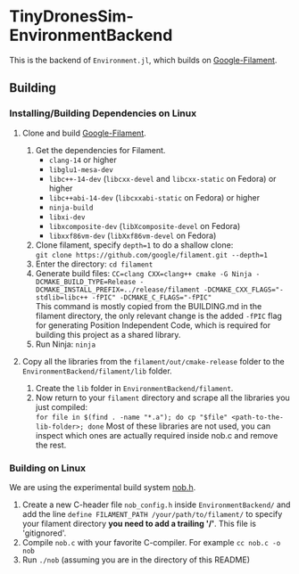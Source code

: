 # TinyDronesSim-EnvironmentBackend

This is the backend of `Environment.jl`, which builds on [Google-Filament](https://github.com/google/filament).

## Building

### Installing/Building Dependencies on Linux

1. Clone and build [Google-Filament](https://github.com/google/filament).
   1. Get the dependencies for Filament.
      - `clang-14` or higher
      - `libglu1-mesa-dev`
      - `libc++-14-dev` (`libcxx-devel` and `libcxx-static` on Fedora) or higher
      - `libc++abi-14-dev` (`libcxxabi-static` on Fedora) or higher
      - `ninja-build`
      - `libxi-dev`
      - `libxcomposite-dev` (`libXcomposite-devel` on Fedora)
      - `libxxf86vm-dev` (`libXxf86vm-devel` on Fedora)
   2. Clone filament, specify `depth=1` to do a shallow clone:  
      `git clone https://github.com/google/filament.git --depth=1`
   3. Enter the directory: `cd filament`
   4. Generate build files:  `CC=clang CXX=clang++ cmake -G Ninja -DCMAKE_BUILD_TYPE=Release -DCMAKE_INSTALL_PREFIX=../release/filament -DCMAKE_CXX_FLAGS="-stdlib=libc++ -fPIC" -DCMAKE_C_FLAGS="-fPIC"`  
   This command is mostly copied from the BUILDING.md in the filament directory, the only relevant change is the added `-fPIC` flag for generating Position Independent Code, which is required for building this project as a shared library.
   5. Run Ninja: `ninja`
   
2. Copy all the libraries from the `filament/out/cmake-release` folder to the `EnvironmentBackend/filament/lib` folder.
   1. Create the `lib` folder in `EnvironmentBackend/filament`.
   2. Now return to your `filament` directory and scrape all the libraries you just compiled:  
      `for file in $(find . -name "*.a"); do cp "$file" <path-to-the-lib-folder>; done`
   Most of these libraries are not used, you can inspect which ones are actually required inside nob.c and remove the rest.

### Building on Linux

We are using the experimental build system [nob.h](https://github.com/tsoding/nob.h).  

1. Create a new C-header file `nob_config.h` inside `EnvironmentBackend/` and add the line `define FILAMENT_PATH /your/path/to/filament/` to specify your filament directory **you need to add a trailing '/'**. This file is 'gitignored'.
1. Compile `nob.c` with your favorite C-compiler. For example `cc nob.c -o nob`
2. Run `./nob` (assuming you are in the directory of this README)
